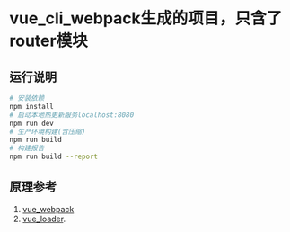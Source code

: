 # vue_cli_webpack生成的项目，只含了router模块

## 运行说明

``` bash
# 安装依赖
npm install
# 启动本地热更新服务localhost:8080
npm run dev
# 生产环境构建(含压缩)
npm run build
# 构建报告
npm run build --report
```
## 原理参考
1. [vue_webpack](http://vuejs-templates.github.io/webpack/)
2. [vue_loader](http://vuejs.github.io/vue-loader).
